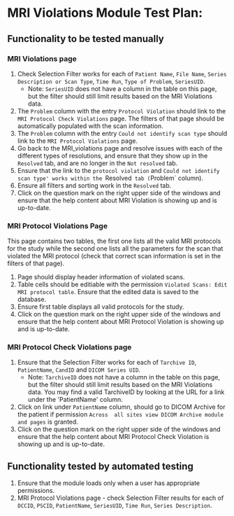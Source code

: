 # MRI Violations Module Test Plan:

## Functionality to be tested manually

### MRI Violations page
1.  Check Selection Filter works for each of `Patient Name`, `File Name`,
    `Series Description or Scan Type`, `Time Run`, `Type of Problem`,
    `SeriesUID`.
    - Note: `SeriesUID` does not have a column in the table on this page,
    but the filter should still limit results based on the MRI Violations data.
2. The `Problem` column with the entry `Protocol Violation` should link to the 
  `MRI Protocol Check Violations` page. The filters of that page should
  be automatically populated with the scan information.
3. The `Problem` column with the entry `Could not identify scan type` should 
   link to the `MRI Protocol Violations` page.
4. Go back to the MRI_violations page and resolve issues with each of the
    different types of resolutions, and ensure that they show up in the 
    `Resolved` tab, and are no longer in the `Not resolved` tab.
5. Ensure that the link to the `protocol violation` and `Could not identify scan
   type' works within the `Resolved` tab (`Problem` column).
6. Ensure all filters and sorting work in the `Resolved` tab.
7. Click on the question mark on the right upper side of the windows and ensure
   that the help content about MRI Violation is showing up and is up-to-date.

### MRI Protocol Violations Page
 This page contains two 
 tables, the first one lists all the valid MRI protocols for the study 
 while the second one lists all the parameters for the scan that violated
 the MRI protocol (check that correct scan information is set in the 
 filters of that page).  
1.  Page should display header information of violated scans.
2.  Table cells should be editiable with the permission
    `Violated Scans: Edit MRI protocol table`. Ensure that the edited data is
    saved to the database.
3.  Ensure first table displays all valid protocols for the study.
4. Click on the question mark on the right upper side of the windows and ensure
   that the help content about MRI Protocol Violation is showing up and is
   up-to-date.

### MRI Protocol Check Violations page
1. Ensure that the Selection Filter works for 
    each of `Tarchive ID`, `PatientName`, `CandID` and `DICOM Series UID`.
    - Note: `TarchiveID` does not have a column in the table on this page,
    but the filter should still limit results based on the MRI Violations data.
    You may find a valid TarchiveID by looking at the URL for a link under the
    'PatientName' column.
2. Click on link under `PatientName` 
    column, should go to DICOM Archive for the patient if permission `Across 
    all sites view DICOM Archive module and pages` is granted.
3. Click on the question mark on the right upper side of the windows and ensure
   that the help content about MRI Protocol Check Violation is showing up
   and is up-to-date.

## Functionality tested by automated testing
1.  Ensure that the module loads only when a user has appropriate permissions.
2.  MRI Protocol Violations page - check Selection Filter results for each of 
    `DCCID`, `PSCID`, `PatientName`, `SeriesUID`, `Time Run`, `Series Description`.
